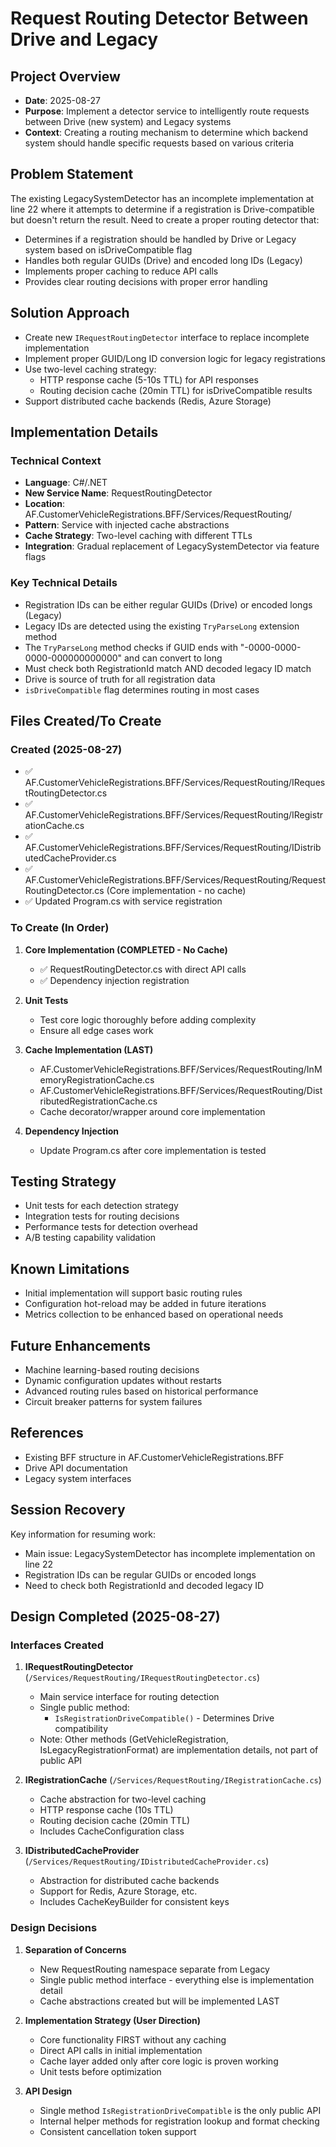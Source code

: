 # Request Routing Detector Between Drive and Legacy

## Project Overview
- **Date**: 2025-08-27
- **Purpose**: Implement a detector service to intelligently route requests between Drive (new system) and Legacy systems
- **Context**: Creating a routing mechanism to determine which backend system should handle specific requests based on various criteria

## Problem Statement

The existing LegacySystemDetector has an incomplete implementation at line 22 where it attempts to determine if a registration is Drive-compatible but doesn't return the result. Need to create a proper routing detector that:

- Determines if a registration should be handled by Drive or Legacy system based on isDriveCompatible flag
- Handles both regular GUIDs (Drive) and encoded long IDs (Legacy)
- Implements proper caching to reduce API calls
- Provides clear routing decisions with proper error handling

## Solution Approach

- Create new `IRequestRoutingDetector` interface to replace incomplete implementation
- Implement proper GUID/Long ID conversion logic for legacy registrations
- Use two-level caching strategy:
  - HTTP response cache (5-10s TTL) for API responses
  - Routing decision cache (20min TTL) for isDriveCompatible results
- Support distributed cache backends (Redis, Azure Storage)

## Implementation Details

### Technical Context
- **Language**: C#/.NET
- **New Service Name**: RequestRoutingDetector
- **Location**: AF.CustomerVehicleRegistrations.BFF/Services/RequestRouting/
- **Pattern**: Service with injected cache abstractions
- **Cache Strategy**: Two-level caching with different TTLs
- **Integration**: Gradual replacement of LegacySystemDetector via feature flags

### Key Technical Details
- Registration IDs can be either regular GUIDs (Drive) or encoded longs (Legacy)
- Legacy IDs are detected using the existing `TryParseLong` extension method
- The `TryParseLong` method checks if GUID ends with "-0000-0000-0000-000000000000" and can convert to long
- Must check both RegistrationId match AND decoded legacy ID match
- Drive is source of truth for all registration data
- `isDriveCompatible` flag determines routing in most cases

## Files Created/To Create

### Created (2025-08-27)
- ✅ AF.CustomerVehicleRegistrations.BFF/Services/RequestRouting/IRequestRoutingDetector.cs
- ✅ AF.CustomerVehicleRegistrations.BFF/Services/RequestRouting/IRegistrationCache.cs
- ✅ AF.CustomerVehicleRegistrations.BFF/Services/RequestRouting/IDistributedCacheProvider.cs
- ✅ AF.CustomerVehicleRegistrations.BFF/Services/RequestRouting/RequestRoutingDetector.cs (Core implementation - no cache)
- ✅ Updated Program.cs with service registration

### To Create (In Order)
1. **Core Implementation (COMPLETED - No Cache)**
   - ✅ RequestRoutingDetector.cs with direct API calls
   - ✅ Dependency injection registration
   
2. **Unit Tests**
   - Test core logic thoroughly before adding complexity
   - Ensure all edge cases work
   
3. **Cache Implementation (LAST)**
   - AF.CustomerVehicleRegistrations.BFF/Services/RequestRouting/InMemoryRegistrationCache.cs
   - AF.CustomerVehicleRegistrations.BFF/Services/RequestRouting/DistributedRegistrationCache.cs
   - Cache decorator/wrapper around core implementation
   
4. **Dependency Injection**
   - Update Program.cs after core implementation is tested

## Testing Strategy
- Unit tests for each detection strategy
- Integration tests for routing decisions
- Performance tests for detection overhead
- A/B testing capability validation

## Known Limitations
- Initial implementation will support basic routing rules
- Configuration hot-reload may be added in future iterations
- Metrics collection to be enhanced based on operational needs

## Future Enhancements
- Machine learning-based routing decisions
- Dynamic configuration updates without restarts
- Advanced routing rules based on historical performance
- Circuit breaker patterns for system failures

## References
- Existing BFF structure in AF.CustomerVehicleRegistrations.BFF
- Drive API documentation
- Legacy system interfaces

## Session Recovery

Key information for resuming work:
- Main issue: LegacySystemDetector has incomplete implementation on line 22
- Registration IDs can be regular GUIDs or encoded longs
- Need to check both RegistrationId and decoded legacy ID

## Design Completed (2025-08-27)

### Interfaces Created

1. **IRequestRoutingDetector** (`/Services/RequestRouting/IRequestRoutingDetector.cs`)
   - Main service interface for routing detection
   - Single public method:
     - `IsRegistrationDriveCompatible()` - Determines Drive compatibility
   - Note: Other methods (GetVehicleRegistration, IsLegacyRegistrationFormat) are implementation details, not part of public API

2. **IRegistrationCache** (`/Services/RequestRouting/IRegistrationCache.cs`)
   - Cache abstraction for two-level caching
   - HTTP response cache (10s TTL)
   - Routing decision cache (20min TTL)
   - Includes CacheConfiguration class

3. **IDistributedCacheProvider** (`/Services/RequestRouting/IDistributedCacheProvider.cs`)
   - Abstraction for distributed cache backends
   - Support for Redis, Azure Storage, etc.
   - Includes CacheKeyBuilder for consistent keys

### Design Decisions

1. **Separation of Concerns**
   - New RequestRouting namespace separate from Legacy
   - Single public method interface - everything else is implementation detail
   - Cache abstractions created but will be implemented LAST

2. **Implementation Strategy (User Direction)**
   - Core functionality FIRST without any caching
   - Direct API calls in initial implementation
   - Cache layer added only after core logic is proven working
   - Unit tests before optimization

3. **API Design**
   - Single method `IsRegistrationDriveCompatible` is the only public API
   - Internal helper methods for registration lookup and format checking
   - Consistent cancellation token support